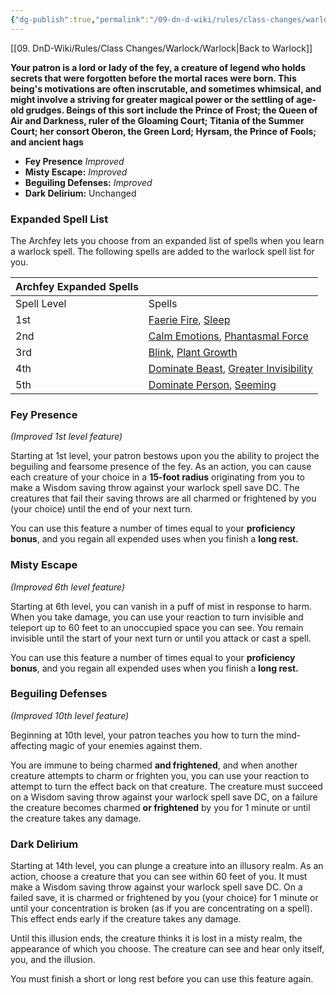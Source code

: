```yaml
---
{"dg-publish":true,"permalink":"/09-dn-d-wiki/rules/class-changes/warlock/the-archfey/","tags":["subclass","warlock"]}
---
```


[[09. DnD-Wiki/Rules/Class Changes/Warlock/Warlock\|Back to Warlock]]

**Your patron is a lord or lady of the fey, a creature of legend who holds secrets that were forgotten before the mortal races were born. This being's motivations are often inscrutable, and sometimes whimsical, and might involve a striving for greater magical power or the settling of age-old grudges. Beings of this sort include the Prince of Frost; the Queen of Air and Darkness, ruler of the Gloaming Court; Titania of the Summer Court; her consort Oberon, the Green Lord; Hyrsam, the Prince of Fools; and ancient hags**

* **Fey Presence** *Improved*
* **Misty Escape:** *Improved*
* **Beguiling Defenses:** *Improved*
* **Dark Delirium:** Unchanged

### Expanded Spell List
The Archfey lets you choose from an expanded list of spells when you learn a warlock spell. The following spells are added to the warlock spell list for you.

|Archfey Expanded Spells|   |
|---|---|
|Spell Level|Spells|
|1st|[Faerie Fire](http://dnd5e.wikidot.com/spell:faerie-fire), [Sleep](http://dnd5e.wikidot.com/spell:sleep)|
|2nd|[Calm Emotions](http://dnd5e.wikidot.com/spell:calm-emotions), [Phantasmal Force](http://dnd5e.wikidot.com/spell:phantasmal-force)|
|3rd|[Blink](http://dnd5e.wikidot.com/spell:blink), [Plant Growth](http://dnd5e.wikidot.com/spell:plant-growth)|
|4th|[Dominate Beast](http://dnd5e.wikidot.com/spell:dominate-beast), [Greater Invisibility](http://dnd5e.wikidot.com/spell:greater-invisibility)|
|5th|[Dominate Person](http://dnd5e.wikidot.com/spell:dominate-person), [Seeming](http://dnd5e.wikidot.com/spell:seeming)|

### Fey Presence
*(Improved 1st level feature)*

Starting at 1st level, your patron bestows upon you the ability to project the beguiling and fearsome presence of the fey. As an action, you can cause each creature of your choice in a **15-foot radius** originating from you to make a Wisdom saving throw against your warlock spell save DC. The creatures that fail their saving throws are all charmed or frightened by you (your choice) until the end of your next turn.

You can use this feature a number of times equal to your **proficiency bonus**, and you regain all expended uses when you finish a **long rest.**

### Misty Escape
*(Improved 6th level feature)*

Starting at 6th level, you can vanish in a puff of mist in response to harm. When you take damage, you can use your reaction to turn invisible and teleport up to 60 feet to an unoccupied space you can see. You remain invisible until the start of your next turn or until you attack or cast a spell.

You can use this feature a number of times equal to your **proficiency bonus**, and you regain all expended uses when you finish a **long rest.**


### Beguiling Defenses
*(Improved 10th level feature)*

Beginning at 10th level, your patron teaches you how to turn the mind-affecting magic of your enemies against them. 

You are immune to being charmed **and frightened**, and when another creature attempts to charm or frighten you, you can use your reaction to attempt to turn the effect back on that creature. The creature must succeed on a Wisdom saving throw against your warlock spell save DC, on a failure the creature becomes charmed **or frightened** by you for 1 minute or until the creature takes any damage.

### Dark Delirium
Starting at 14th level, you can plunge a creature into an illusory realm. As an action, choose a creature that you can see within 60 feet of you. It must make a Wisdom saving throw against your warlock spell save DC. On a failed save, it is charmed or frightened by you (your choice) for 1 minute or until your concentration is broken (as if you are concentrating on a spell). This effect ends early if the creature takes any damage.

Until this illusion ends, the creature thinks it is lost in a misty realm, the appearance of which you choose. The creature can see and hear only itself, you, and the illusion.

You must finish a short or long rest before you can use this feature again.
